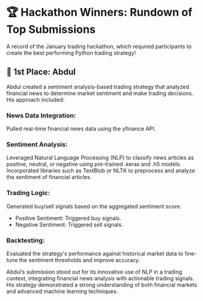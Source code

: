 # 🏆 Hackathon Winners: Rundown of Top Submissions

A record of the January trading hackathon, which required participants to create the best performing Python trading strategy!

## 🥇 1st Place: Abdul

Abdul created a sentiment analysis-based trading strategy that analyzed financial news to determine market sentiment and make trading decisions. His approach included:

### News Data Integration:

Pulled real-time financial news data using the yfinance API.

### Sentiment Analysis:

Leveraged Natural Language Processing (NLP) to classify news articles as positive, neutral, or negative using pre-trained .keras and .h5 models.
Incorporated libraries such as TextBlob or NLTK to preprocess and analyze the sentiment of financial articles.

### Trading Logic:

Generated buy/sell signals based on the aggregated sentiment score:

- Positive Sentiment: Triggered buy signals.
- Negative Sentiment: Triggered sell signals.
    
### Backtesting:

Evaluated the strategy's performance against historical market data to fine-tune the sentiment thresholds and improve accuracy.

Abdul’s submission stood out for its innovative use of NLP in a trading context, integrating financial news analysis with actionable trading signals. His strategy demonstrated a strong understanding of both financial markets and advanced machine learning techniques.
